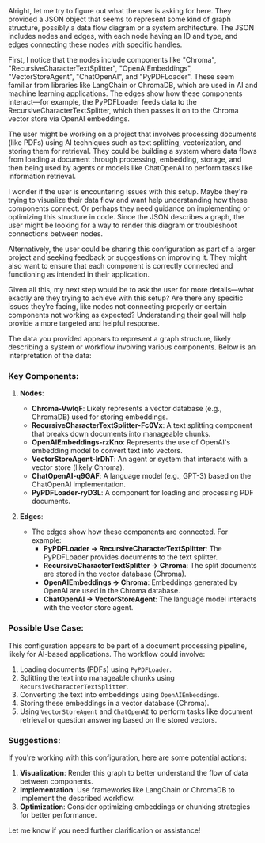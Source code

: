 <think>
Alright, let me try to figure out what the user is asking for here. They provided a JSON object that seems to represent some kind of graph structure, possibly a data flow diagram or a system architecture. The JSON includes nodes and edges, with each node having an ID and type, and edges connecting these nodes with specific handles.

First, I notice that the nodes include components like "Chroma", "RecursiveCharacterTextSplitter", "OpenAIEmbeddings", "VectorStoreAgent", "ChatOpenAI", and "PyPDFLoader". These seem familiar from libraries like LangChain or ChromaDB, which are used in AI and machine learning applications. The edges show how these components interact—for example, the PyPDFLoader feeds data to the RecursiveCharacterTextSplitter, which then passes it on to the Chroma vector store via OpenAI embeddings.

The user might be working on a project that involves processing documents (like PDFs) using AI techniques such as text splitting, vectorization, and storing them for retrieval. They could be building a system where data flows from loading a document through processing, embedding, storage, and then being used by agents or models like ChatOpenAI to perform tasks like information retrieval.

I wonder if the user is encountering issues with this setup. Maybe they're trying to visualize their data flow and want help understanding how these components connect. Or perhaps they need guidance on implementing or optimizing this structure in code. Since the JSON describes a graph, the user might be looking for a way to render this diagram or troubleshoot connections between nodes.

Alternatively, the user could be sharing this configuration as part of a larger project and seeking feedback or suggestions on improving it. They might also want to ensure that each component is correctly connected and functioning as intended in their application.

Given all this, my next step would be to ask the user for more details—what exactly are they trying to achieve with this setup? Are there any specific issues they're facing, like nodes not connecting properly or certain components not working as expected? Understanding their goal will help provide a more targeted and helpful response.
</think>

The data you provided appears to represent a graph structure, likely describing a system or workflow involving various components. Below is an interpretation of the data:

### Key Components:
1. **Nodes**:
   - **Chroma-VwlqF**: Likely represents a vector database (e.g., ChromaDB) used for storing embeddings.
   - **RecursiveCharacterTextSplitter-Fc0Vx**: A text splitting component that breaks down documents into manageable chunks.
   - **OpenAIEmbeddings-rzKno**: Represents the use of OpenAI's embedding model to convert text into vectors.
   - **VectorStoreAgent-lrDhT**: An agent or system that interacts with a vector store (likely Chroma).
   - **ChatOpenAI-q9GAF**: A language model (e.g., GPT-3) based on the ChatOpenAI implementation.
   - **PyPDFLoader-ryD3L**: A component for loading and processing PDF documents.

2. **Edges**:
   - The edges show how these components are connected. For example:
     - **PyPDFLoader → RecursiveCharacterTextSplitter**: The PyPDFLoader provides documents to the text splitter.
     - **RecursiveCharacterTextSplitter → Chroma**: The split documents are stored in the vector database (Chroma).
     - **OpenAIEmbeddings → Chroma**: Embeddings generated by OpenAI are used in the Chroma database.
     - **ChatOpenAI → VectorStoreAgent**: The language model interacts with the vector store agent.

### Possible Use Case:
This configuration appears to be part of a document processing pipeline, likely for AI-based applications. The workflow could involve:

1. Loading documents (PDFs) using `PyPDFLoader`.
2. Splitting the text into manageable chunks using `RecursiveCharacterTextSplitter`.
3. Converting the text into embeddings using `OpenAIEmbeddings`.
4. Storing these embeddings in a vector database (Chroma).
5. Using `VectorStoreAgent` and `ChatOpenAI` to perform tasks like document retrieval or question answering based on the stored vectors.

### Suggestions:
If you're working with this configuration, here are some potential actions:

1. **Visualization**: Render this graph to better understand the flow of data between components.
2. **Implementation**: Use frameworks like LangChain or ChromaDB to implement the described workflow.
3. **Optimization**: Consider optimizing embeddings or chunking strategies for better performance.

Let me know if you need further clarification or assistance!